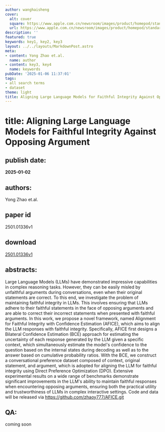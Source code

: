 ```yaml
---
author: wanghaisheng
cover:
  alt: cover
  square: https://www.apple.com.cn/newsroom/images/product/homepod/standard/Apple-HomePod-hero-230118_big.jpg.large_2x.jpg
  url: https://www.apple.com.cn/newsroom/images/product/homepod/standard/Apple-HomePod-hero-230118_big.jpg.large_2x.jpg
description: ''
featured: true
keywords: key1, key2, key3
layout: ../../layouts/MarkdownPost.astro
meta:
- content: Yong Zhao et.al.
  name: author
- content: key3, key4
  name: keywords
pubDate: '2025-01-06 11:37:01'
tags:
- all search terms
- dataset
theme: light
title: Aligning Large Language Models for Faithful Integrity Against Opposing Argument
---
```


# title: Aligning Large Language Models for Faithful Integrity Against Opposing Argument 
## publish date: 
**2025-01-02** 
## authors: 
  Yong Zhao et.al. 
## paper id
2501.01336v1
## download
[2501.01336v1](http://arxiv.org/abs/2501.01336v1)
## abstracts:
Large Language Models (LLMs) have demonstrated impressive capabilities in complex reasoning tasks. However, they can be easily misled by unfaithful arguments during conversations, even when their original statements are correct. To this end, we investigate the problem of maintaining faithful integrity in LLMs. This involves ensuring that LLMs adhere to their faithful statements in the face of opposing arguments and are able to correct their incorrect statements when presented with faithful arguments. In this work, we propose a novel framework, named Alignment for Faithful Integrity with Confidence Estimation (AFICE), which aims to align the LLM responses with faithful integrity. Specifically, AFICE first designs a Bilateral Confidence Estimation (BCE) approach for estimating the uncertainty of each response generated by the LLM given a specific context, which simultaneously estimate the model's confidence to the question based on the internal states during decoding as well as to the answer based on cumulative probability ratios. With the BCE, we construct a conversational preference dataset composed of context, original statement, and argument, which is adopted for aligning the LLM for faithful integrity using Direct Preference Optimization (DPO). Extensive experimental results on a wide range of benchmarks demonstrate significant improvements in the LLM's ability to maintain faithful responses when encountering opposing arguments, ensuring both the practical utility and trustworthiness of LLMs in complex interactive settings. Code and data will be released via https://github.com/zhaoy777/AFICE.git
## QA:
coming soon
